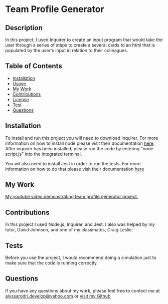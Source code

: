 
 # Team Profile Generator

 ## Description

 In this project, I used Inquirer to create an input program that would take the user through a series of steps to create a several cards to an html that is populated by the user's input in relation to their colleagues.

 ## Table of Contents
 - [Installation](#installation)
 - [Usage](#usage)
 - [My Work](#MyWork)
 - [Contributions](#contributions)
 - [License](#license)
 - [Test](#tests)
 - [Questions](#questions)

 ## Installation

 To install and run this project you will need to download inquirer. For more information on how to install node please visit their documentation [here](https://www.npmjs.com/package//inquirer#installation). After inquirer has been installed, please run the code by entering "node script.js" into the integrated terminal.

 You wil also need to install Jest in order to run the tests. For more information on how to do that please visit their documentation [here](https://www.npmjs.com/package/jest)

 ## My Work

 [My youtube video demonstrating team profile generator project.](https://youtu.be/Cjvgs9xC1Gw)

 ## Contributions

 In this project I used Node.js, Inquirer, and Jest. I also was helped by my tutor, David Johnson, and one of my classmates, Craig Leslie.

 ## Tests

 Before you use the project, I would recommend doing a simulation just to make sure that the code is running correctly.

 ## Questions
 
 If you have any questions about my work, please feel free to contect me at alyssarodri.develop@yahoo.com or [visit my Github](https://github.com/AlyssaRodri)

